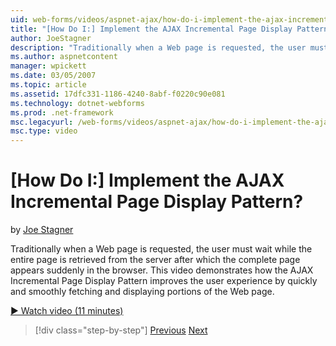 ```yaml
---
uid: web-forms/videos/aspnet-ajax/how-do-i-implement-the-ajax-incremental-page-display-pattern
title: "[How Do I:] Implement the AJAX Incremental Page Display Pattern? | Microsoft Docs"
author: JoeStagner
description: "Traditionally when a Web page is requested, the user must wait while the entire page is retrieved from the server after which the complete page appears sudde..."
ms.author: aspnetcontent
manager: wpickett
ms.date: 03/05/2007
ms.topic: article
ms.assetid: 17dfc331-1186-4240-8abf-f0220c90e081
ms.technology: dotnet-webforms
ms.prod: .net-framework
msc.legacyurl: /web-forms/videos/aspnet-ajax/how-do-i-implement-the-ajax-incremental-page-display-pattern
msc.type: video
---
```

[How Do I:] Implement the AJAX Incremental Page Display Pattern?
====================
by [Joe Stagner](https://github.com/JoeStagner)

Traditionally when a Web page is requested, the user must wait while the entire page is retrieved from the server after which the complete page appears suddenly in the browser. This video demonstrates how the AJAX Incremental Page Display Pattern improves the user experience by quickly and smoothly fetching and displaying portions of the Web page.

[&#9654; Watch video (11 minutes)](https://channel9.msdn.com/Blogs/ASP-NET-Site-Videos/how-do-i-implement-the-ajax-incremental-page-display-pattern)

> [!div class="step-by-step"]
> [Previous](how-do-i-implement-the-ajax-paging-pattern.md)
> [Next](how-do-i-implement-the-incremental-page-display-pattern-using-http-get-and-post.md)
